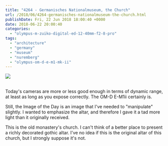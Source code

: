 ```yaml
---
title: "4264 - Germanisches Nationalmuseum, the Church"
url: /2018/06/4264-germanisches-nationalmuseum-the-church.html
publishDate: Fri, 22 Jun 2018 18:00:40 +0000
date: 2018-06-22 20:00:40
categories: 
  - "olympus-m-zuiko-digital-ed-12-40mm-f2-8-pro"
tags: 
  - "architecture"
  - "germany"
  - "museum"
  - "nuremberg"
  - "olympus-om-d-e-m1-mk-ii"
---
```

<div class="container">
<div class="center"><a target="_blank" href="https://d25zfm9zpd7gm5.cloudfront.net/1200x1200/2017/20170620_153341_lr.jpg"><img class="webfeedsFeaturedVisual" src="https://d25zfm9zpd7gm5.cloudfront.net/0600x0600/2017/20170620_153341_lr.jpg" /></a></div>
</div>
<br />

Today's cameras are more or less good enough in terms of dynamic range, at least as long as you expose correctly. The OM-D E-M1ii certainly is.

<a target="_blank" href="https://d25zfm9zpd7gm5.cloudfront.net/1200x1200/2017/20170620_153119_lr.jpg"><img style="margin: 0pt 10px 0pt 0px; float: left;" src="https://d25zfm9zpd7gm5.cloudfront.net/0150x0150/2017/20170620_153119_lr.jpg" alt="" border="0" /></a> Still, the Image of the Day is an image that I've needed to "manipulate" slightly. I wanted to emphasize the altar, and therefore I gave it a tad more light than it originally received.

This is the old monastery's church. I can't think of a better place to present a richly decorated gothic altar. I've no idea if this is the original altar of this church, but I strongly suppose it's not.

